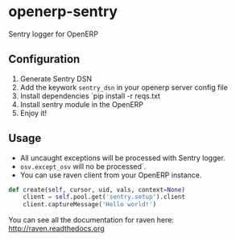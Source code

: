 openerp-sentry
==============

Sentry logger for OpenERP

Configuration
-------------

1. Generate Sentry DSN
2. Add the keywork `sentry_dsn` in your openerp server config file
3. Install dependencies `pip install -r reqs.txt
4. Install sentry module in the OpenERP
5. Enjoy it!

Usage
-----

* All uncaught exceptions will be processed with Sentry logger.
* `osv.except_osv` will no be processed`.
* You can use raven client from your OpenERP instance.
```python
def create(self, cursor, uid, vals, context=None)
    client = self.pool.get('sentry.setup').client
    client.captureMessage('Hello world!')
```
You can see all the documentation for raven here: http://raven.readthedocs.org


